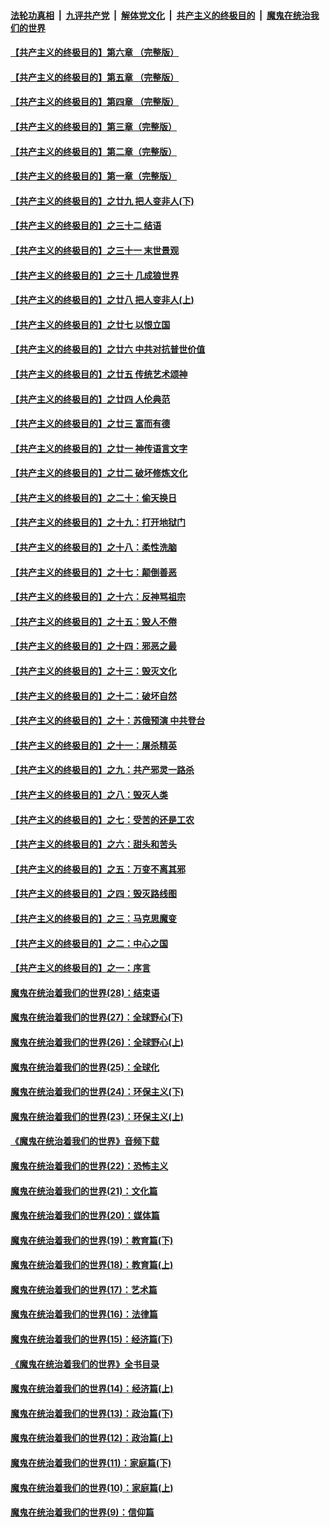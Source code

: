 ####  [法轮功真相](../../../../basic/blob/master/README.md?t=03211731) &nbsp;|&nbsp; [九评共产党](../../../../9ping.md/blob/master/README.md?t=03211731) &nbsp;|&nbsp; [解体党文化](../../../../jtdwh.md/blob/master/README.md?t=03211731)  &nbsp;|&nbsp; [共产主义的终极目的](../../../../gczydzjmd.md/blob/master/README.md?t=03211731) &nbsp;|&nbsp; [魔鬼在统治我们的世界](../../../../mgztzwmdsj.md/blob/master/README.md?t=03211731) 

#### [【共产主义的终极目的】第六章 （完整版）](../pages/nsc422/n11428913.md?t=03211731) 

#### [【共产主义的终极目的】第五章 （完整版）](../pages/nsc422/n11428912.md?t=03211731) 

#### [【共产主义的终极目的】第四章 （完整版）](../pages/nsc422/n11428907.md?t=03211731) 

#### [【共产主义的终极目的】第三章（完整版）](../pages/nsc422/n11428848.md?t=03211731) 

#### [【共产主义的终极目的】第二章（完整版）](../pages/nsc422/n11428831.md?t=03211731) 

#### [【共产主义的终极目的】第一章（完整版）](../pages/nsc422/n11417651.md?t=03211731) 

#### [【共产主义的终极目的】之廿九 把人变非人(下)](../pages/nsc422/n11344140.md?t=03211731) 

#### [【共产主义的终极目的】之三十二 结语](../pages/nsc422/n11360535.md?t=03211731) 

#### [【共产主义的终极目的】之三十一 末世景观](../pages/nsc422/n11351129.md?t=03211731) 

#### [【共产主义的终极目的】之三十 几成狼世界](../pages/nsc422/n11348280.md?t=03211731) 

#### [【共产主义的终极目的】之廿八 把人变非人(上)](../pages/nsc422/n11340492.md?t=03211731) 

#### [【共产主义的终极目的】之廿七 以恨立国](../pages/nsc422/n11336944.md?t=03211731) 

#### [【共产主义的终极目的】之廿六 中共对抗普世价值](../pages/nsc422/n11324785.md?t=03211731) 

#### [【共产主义的终极目的】之廿五 传统艺术颂神](../pages/nsc422/n11296396.md?t=03211731) 

#### [【共产主义的终极目的】之廿四 人伦典范](../pages/nsc422/n11296397.md?t=03211731) 

#### [【共产主义的终极目的】之廿三 富而有德](../pages/nsc422/n11283598.md?t=03211731) 

#### [【共产主义的终极目的】之廿一 神传语言文字](../pages/nsc422/n11263265.md?t=03211731) 

#### [【共产主义的终极目的】之廿二 破坏修炼文化](../pages/nsc422/n11245728.md?t=03211731) 

#### [【共产主义的终极目的】之二十：偷天换日](../pages/nsc422/n11238846.md?t=03211731) 

#### [【共产主义的终极目的】之十九：打开地狱门](../pages/nsc422/n11206376.md?t=03211731) 

#### [【共产主义的终极目的】之十八：柔性洗脑](../pages/nsc422/n11199994.md?t=03211731) 

#### [【共产主义的终极目的】之十七：颠倒善恶](../pages/nsc422/n11179782.md?t=03211731) 

#### [【共产主义的终极目的】之十六：反神骂祖宗](../pages/nsc422/n11166798.md?t=03211731) 

#### [【共产主义的终极目的】之十五：毁人不倦](../pages/nsc422/n11166792.md?t=03211731) 

#### [【共产主义的终极目的】之十四：邪恶之最](../pages/nsc422/n11150249.md?t=03211731) 

#### [【共产主义的终极目的】之十三：毁灭文化](../pages/nsc422/n11135227.md?t=03211731) 

#### [【共产主义的终极目的】之十二：破坏自然](../pages/nsc422/n11135214.md?t=03211731) 

#### [【共产主义的终极目的】之十：苏俄预演 中共登台](../pages/nsc422/n11118424.md?t=03211731) 

#### [【共产主义的终极目的】之十一：屠杀精英](../pages/nsc422/n11118442.md?t=03211731) 

#### [【共产主义的终极目的】之九：共产邪灵一路杀](../pages/nsc422/n11114139.md?t=03211731) 

#### [【共产主义的终极目的】之八：毁灭人类](../pages/nsc422/n11108503.md?t=03211731) 

#### [【共产主义的终极目的】之七：受苦的还是工农](../pages/nsc422/n11101809.md?t=03211731) 

#### [【共产主义的终极目的】之六：甜头和苦头](../pages/nsc422/n11096971.md?t=03211731) 

#### [【共产主义的终极目的】之五：万变不离其邪](../pages/nsc422/n11091285.md?t=03211731) 

#### [【共产主义的终极目的】之四：毁灭路线图](../pages/nsc422/n11086284.md?t=03211731) 

#### [【共产主义的终极目的】之三：马克思魔变](../pages/nsc422/n11061941.md?t=03211731) 

#### [【共产主义的终极目的】之二：中心之国](../pages/nsc422/n11047728.md?t=03211731) 

#### [【共产主义的终极目的】之一：序言](../pages/nsc422/n11086077.md?t=03211731) 

#### [魔鬼在统治着我们的世界(28)：结束语](../pages/nsc422/n10936246.md?t=03211731) 

#### [魔鬼在统治着我们的世界(27)：全球野心(下)](../pages/nsc422/n10928319.md?t=03211731) 

#### [魔鬼在统治着我们的世界(26)：全球野心(上)](../pages/nsc422/n10900318.md?t=03211731) 

#### [魔鬼在统治着我们的世界(25)：全球化](../pages/nsc422/n10788205.md?t=03211731) 

#### [魔鬼在统治着我们的世界(24)：环保主义(下)](../pages/nsc422/n10695307.md?t=03211731) 

#### [魔鬼在统治着我们的世界(23)：环保主义(上)](../pages/nsc422/n10688613.md?t=03211731) 

#### [《魔鬼在统治着我们的世界》音频下载](../pages/nsc422/n10635553.md?t=03211731) 

#### [魔鬼在统治着我们的世界(22)：恐怖主义](../pages/nsc422/n10614727.md?t=03211731) 

#### [魔鬼在统治着我们的世界(21)：文化篇](../pages/nsc422/n10597706.md?t=03211731) 

#### [魔鬼在统治着我们的世界(20)：媒体篇](../pages/nsc422/n10586579.md?t=03211731) 

#### [魔鬼在统治着我们的世界(19)：教育篇(下)](../pages/nsc422/n10564808.md?t=03211731) 

#### [魔鬼在统治着我们的世界(18)：教育篇(上)](../pages/nsc422/n10526970.md?t=03211731) 

#### [魔鬼在统治着我们的世界(17)：艺术篇](../pages/nsc422/n10499093.md?t=03211731) 

#### [魔鬼在统治着我们的世界(16)：法律篇](../pages/nsc422/n10485969.md?t=03211731) 

#### [魔鬼在统治着我们的世界(15)：经济篇(下)](../pages/nsc422/n10469975.md?t=03211731) 

#### [《魔鬼在统治着我们的世界》全书目录](../pages/nsc422/n10464261.md?t=03211731) 

#### [魔鬼在统治着我们的世界(14)：经济篇(上)](../pages/nsc422/n10457370.md?t=03211731) 

#### [魔鬼在统治着我们的世界(13)：政治篇(下)](../pages/nsc422/n10448270.md?t=03211731) 

#### [魔鬼在统治着我们的世界(12)：政治篇(上)](../pages/nsc422/n10444576.md?t=03211731) 

#### [魔鬼在统治着我们的世界(11)：家庭篇(下)](../pages/nsc422/n10440961.md?t=03211731) 

#### [魔鬼在统治着我们的世界(10)：家庭篇(上)](../pages/nsc422/n10435448.md?t=03211731) 

#### [魔鬼在统治着我们的世界(9)：信仰篇](../pages/nsc422/n10432159.md?t=03211731) 


